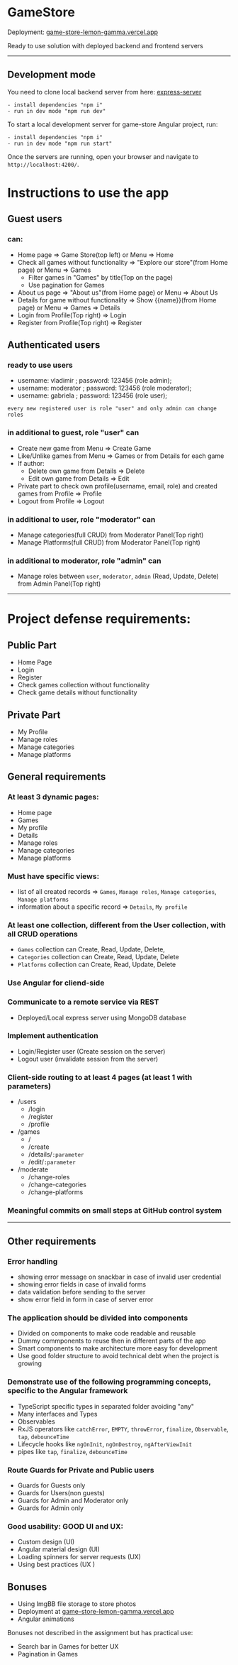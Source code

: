 # GameStore

Deployment: <a href="https://game-store-lemon-gamma.vercel.app" target="_blank" rel="noopener noreferrer">game-store-lemon-gamma.vercel.app</a>

Ready to use solution with deployed backend and frontend servers

---

## Development mode

You need to clone local backend server from here: <a href="https://github.com/vladinson009/express-server" target="_blank" rel="noopener noreferrer">express-server</a>

```
- install dependencies "npm i"
- run in dev mode "npm run dev"
```

To start a local development server for game-store Angular project, run:

```
- install dependencies "npm i"
- run in dev mode "npm run start"
```

Once the servers are running, open your browser and navigate to `http://localhost:4200/`.

# Instructions to use the app

## Guest users

### can:

- Home page => Game Store(top left) or Menu => Home
- Check all games without functionality => "Explore our store"(from Home page) or Menu => Games
  - Filter games in "Games" by title(Top on the page)
  - Use pagination for Games
- About us page => "About us"(from Home page) or Menu => About Us
- Details for game without functionality => Show {{name}}(from Home page) or Menu => Games => Details
- Login from Profile(Top right) => Login
- Register from Profile(Top right) => Register

## Authenticated users

### ready to use users

- username: vladimir ; password: 123456 (role admin);
- username: moderator ; password: 123456 (role moderator);
- username: gabriela ; password: 123456 (role user);

`every new registered user is role "user" and only admin can change roles`

### in additional to guest, role "user" can

- Create new game from Menu => Create Game
- Like/Unlike games from Menu => Games or from Details for each game
- If author:
  - Delete own game from Details => Delete
  - Edit own game from Details => Edit
- Private part to check own profile(username, email, role) and created games from Profile => Profile
- Logout from Profile => Logout

### in additional to user, role "moderator" can

- Manage categories(full CRUD) from Moderator Panel(Top right)
- Manage Platforms(full CRUD) from Moderator Panel(Top right)

### in additional to moderator, role "admin" can

- Manage roles between `user`, `moderator`, `admin` (Read, Update, Delete) from Admin Panel(Top right)

---

# Project defense requirements:

## Public Part

- Home Page
- Login
- Register
- Check games collection without functionality
- Check game details without functionality

## Private Part

- My Profile
- Manage roles
- Manage categories
- Manage platforms

## General requirements

### At least 3 dynamic pages:

- Home page
- Games
- My profile
- Details
- Manage roles
- Manage categories
- Manage platforms

### Must have specific views:

- list of all created records => `Games`, `Manage roles`, `Manage categories`, `Manage platforms`
- information about a specific record => `Details`, `My profile`

### At least one collection, different from the User collection, with all CRUD operations

- `Games` collection can Create, Read, Update, Delete,
- `Categories` collection can Create, Read, Update, Delete
- `Platforms` collection can Create, Read, Update, Delete

### Use Angular for cliend-side

### Communicate to a remote service via REST

- Deployed/Local express server using MongoDB database

### Implement authentication

- Login/Register user (Create session on the server)
- Logout user (invalidate session from the server)

### Client-side routing to at least 4 pages (at least 1 with parameters)

- /users
  - /login
  - /register
  - /profile
- /games
  - /
  - /create
  - /details/`:parameter`
  - /edit/`:parameter`
- /moderate
  - /change-roles
  - /change-categories
  - /change-platforms

### Meaningful commits on small steps at GitHub control system

---

## Other requirements

### Error handling

- showing error message on snackbar in case of invalid user credential
- showing error fields in case of invalid forms
- data validation before sending to the server
- show error field in form in case of server error

### The application should be divided into components

- Divided on components to make code readable and reusable
- Dummy commponents to reuse then in different parts of the app
- Smart components to make architecture more easy for development
- Use good folder structure to avoid technical debt when the project is growing

### Demonstrate use of the following programming concepts, specific to the Angular framework

- TypeScript specific types in separated folder avoiding "any"
- Many interfaces and Types
- Observables
- RxJS operators like `catchError`, `EMPTY`, `throwError`, `finalize`, `Observable`, `tap`, `debounceTime`
- Lifecycle hooks like `ngOnInit`, `ngOnDestroy`, `ngAfterViewInit`
- pipes like `tap`, `finalize`, `debounceTime`

### Route Guards for Private and Public users

- Guards for Guests only
- Guards for Users(non guests)
- Guards for Admin and Moderator only
- Guards for Admin only

### Good usability: GOOD UI and UX:

- Custom design (UI)
- Angular material design (UI)
- Loading spinners for server requests (UX)
- Using best practices (UX )

## Bonuses

- Using ImgBB file storage to store photos
- Deployment at <a href="https://game-store-lemon-gamma.vercel.app" target="_blank" rel="noopener noreferrer">game-store-lemon-gamma.vercel.app</a>
- Angular animations

Bonuses not described in the assignment but has practical use:

- Search bar in Games for better UX
- Pagination in Games
